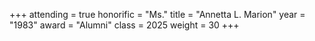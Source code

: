 +++
attending = true
honorific = "Ms."
title     = "Annetta L. Marion"
year      = "1983"
award     = "Alumni"
class     = 2025
weight    = 30
+++
